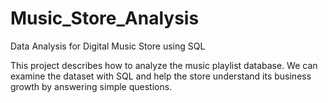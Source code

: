 # Music_Store_Analysis
Data Analysis for Digital Music Store using SQL

This project describes how to analyze the music playlist database. We can examine the dataset with SQL and help the store understand its business growth by answering simple questions.
